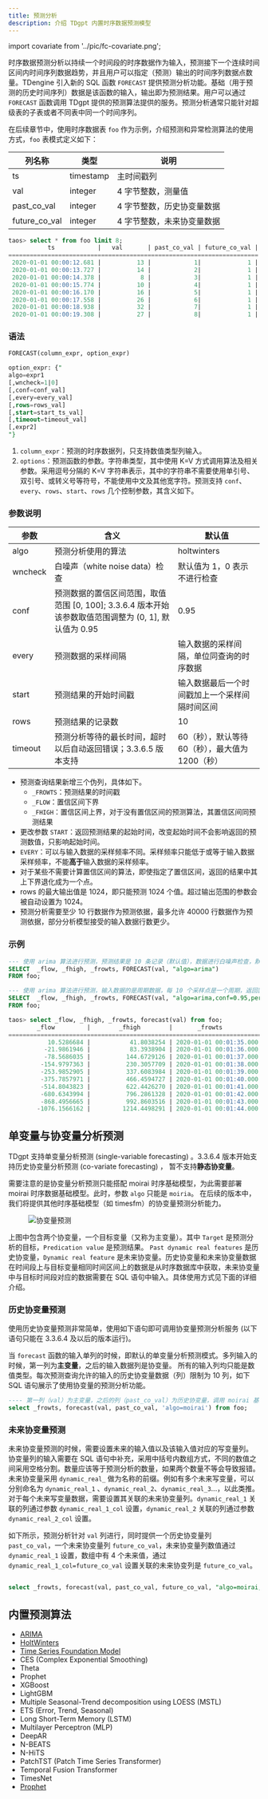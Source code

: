 ```yaml
---
title: 预测分析
description: 介绍 TDgpt 内置时序数据预测模型
---
```


import covariate from '../pic/fc-covariate.png';


时序数据预测分析以持续一个时间段的时序数据作为输入，预测接下一个连续时间区间内时间序列数据趋势，并且用户可以指定（预测）输出的时间序列数据点数量。TDengine 引入新的 SQL 函数 `FORECAST` 提供预测分析功能。基础（用于预测的历史时间序列）数据是该函数的输入，输出即为预测结果。用户可以通过 `FORECAST` 函数调用 TDgpt 提供的预测算法提供的服务。预测分析通常只能针对超级表的子表或者不同表中同一个时间序列。

在后续章节中，使用时序数据表 `foo` 作为示例，介绍预测和异常检测算法的使用方式，`foo` 表模式定义如下：

| 列名称           | 类型        | 说明             |
|---------------|-----------|----------------|
| ts            | timestamp | 主时间戳列          |
| val           | integer   | 4 字节整数，测量值     |
| past_co_val   | integer   | 4 字节整数，历史协变量数据 |
| future_co_val | integer   | 4 字节整数，未来协变量数据 |

```sql
taos> select * from foo limit 8;
           ts            |   val       | past_co_val | future_co_val |
======================================================================
 2020-01-01 00:00:12.681 |          13 |            1|             1 |
 2020-01-01 00:00:13.727 |          14 |            2|             1 |
 2020-01-01 00:00:14.378 |           8 |            3|             1 |
 2020-01-01 00:00:15.774 |          10 |            4|             1 |
 2020-01-01 00:00:16.170 |          16 |            5|             1 |
 2020-01-01 00:00:17.558 |          26 |            6|             1 |
 2020-01-01 00:00:18.938 |          32 |            7|             1 |
 2020-01-01 00:00:19.308 |          27 |            8|             1 |
```

### 语法

```SQL
FORECAST(column_expr, option_expr)

option_expr: {"
algo=expr1
[,wncheck=1|0]
[,conf=conf_val]
[,every=every_val]
[,rows=rows_val]
[,start=start_ts_val]
[,timeout=timeout_val]
[,expr2]
"}
```

1. `column_expr`：预测的时序数据列，只支持数值类型列输入。
2. `options`：预测函数的参数。字符串类型，其中使用 K=V 方式调用算法及相关参数。采用逗号分隔的 K=V 字符串表示，其中的字符串不需要使用单引号、双引号、或转义号等符号，不能使用中文及其他宽字符。预测支持 `conf`、`every`、`rows`、`start`、`rows` 几个控制参数，其含义如下。

### 参数说明

| 参数      | 含义                                                                  | 默认值                           |
|---------|---------------------------------------------------------------------|-------------------------------|
| algo    | 预测分析使用的算法                                                           | holtwinters                   |
| wncheck | 白噪声（white noise data）检查                                             | 默认值为 1，0 表示不进行检查              |
| conf    | 预测数据的置信区间范围，取值范围 [0, 100]; 3.3.6.4 版本开始该参数取值范围调整为 (0, 1], 默认值为 0.95 | 0.95                          |
| every   | 预测数据的采样间隔                                                           | 输入数据的采样间隔，单位同查询的时序数据          |
| start   | 预测结果的开始时间戳                                                          | 输入数据最后一个时间戳加上一个采样间隔时间区间       |
| rows    | 预测结果的记录数                                                            | 10                            |
| timeout | 预测分析等待的最长时间，超时以后自动返回错误；3.3.6.5 版本支持                                 | 60（秒），默认等待 60（秒），最大值为 1200（秒） |

- 预测查询结果新增三个伪列，具体如下。
  - `_FROWTS`：预测结果的时间戳
  - `_FLOW`：置信区间下界
  - `_FHIGH`：置信区间上界，对于没有置信区间的预测算法，其置信区间同预测结果
- 更改参数 `START`：返回预测结果的起始时间，改变起始时间不会影响返回的预测数值，只影响起始时间。
- `EVERY`：可以与输入数据的采样频率不同。采样频率只能低于或等于输入数据采样频率，不能**高于**输入数据的采样频率。
- 对于某些不需要计算置信区间的算法，即使指定了置信区间，返回的结果中其上下界退化成为一个点。
- rows 的最大输出值是 1024，即只能预测 1024 个值。超过输出范围的参数会被自动设置为 1024。
- 预测分析需要至少 10 行数据作为预测依据，最多允许 40000 行数据作为预测依据，部分分析模型接受的输入数据行数更少。

### 示例

```SQL
--- 使用 arima 算法进行预测，预测结果是 10 条记录（默认值），数据进行白噪声检查，默认置信区间 95%. 
SELECT  _flow, _fhigh, _frowts, FORECAST(val, "algo=arima")
FROM foo;

--- 使用 arima 算法进行预测，输入数据的是周期数据，每 10 个采样点是一个周期，返回置信区间是95%的上下边界，同时忽略白噪声检查
SELECT  _flow, _fhigh, _frowts, FORECAST(val, "algo=arima,conf=0.95,period=10,wncheck=0")
FROM foo;
```

```sql
taos> select _flow, _fhigh, _frowts, forecast(val) from foo;
        _flow         |        _fhigh        |       _frowts           | forecast(val) |
========================================================================================
           10.5286684 |           41.8038254 | 2020-01-01 00:01:35.000 |            26 |
          -21.9861946 |           83.3938904 | 2020-01-01 00:01:36.000 |            30 |
          -78.5686035 |          144.6729126 | 2020-01-01 00:01:37.000 |            33 |
         -154.9797363 |          230.3057709 | 2020-01-01 00:01:38.000 |            37 |
         -253.9852905 |          337.6083984 | 2020-01-01 00:01:39.000 |            41 |
         -375.7857971 |          466.4594727 | 2020-01-01 00:01:40.000 |            45 |
         -514.8043823 |          622.4426270 | 2020-01-01 00:01:41.000 |            53 |
         -680.6343994 |          796.2861328 | 2020-01-01 00:01:42.000 |            57 |
         -868.4956665 |          992.8603516 | 2020-01-01 00:01:43.000 |            62 |
        -1076.1566162 |         1214.4498291 | 2020-01-01 00:01:44.000 |            69 |
```

## 单变量与协变量分析预测

TDgpt 支持单变量分析预测 (single-variable forecasting) 。3.3.6.4 版本开始支持历史协变量分析预测 (co-variate forecasting) ，
暂不支持**静态协变量**。

需要注意的是协变量分析预测只能搭配 moirai 时序基础模型，为此需要部署 moirai 时序数据基础模型。此时，参数 `algo` 只能是 `moiria`。
在后续的版本中，我们将提供其他时序基础模型（如 timesfm）的协变量预测分析能力。

<figure style={{textAlign:"center"}}>
<img src={covariate} alt="协变量预测" />
</figure>

上图中包含两个协变量，一个目标变量（又称为主变量）。其中 `Target` 是预测分析的目标，`Predication value` 是预测结果。 `Past dynamic real features`  是历史协变量，`Dynamic real feature` 是未来协变量。历史协变量和未来协变量数据在时间段上与目标变量相同时间区间上的数据是从时序数据库中获取，未来协变量中与目标时间段对应的数据需要在 SQL 语句中输入。具体使用方式见下面的详细介绍。

### 历史协变量预测

使用历史协变量预测非常简单，使用如下语句即可调用协变量预测分析服务 (以下语句只能在 3.3.6.4 及以后的版本运行)。

当 `forecast` 函数的输入单列的时候，即默认的单变量分析预测模式。多列输入的时候，第一列为**主变量**，之后的输入数据列是协变量。
所有的输入列均只能是数值类型。每次预测查询允许的输入的历史协变量数据（列）限制为 10 列，如下 SQL 语句展示了使用协变量的预测分析功能。

```sql
---- 第一列（val）为主变量，之后的列（past_co_val）为历史协变量，调用 moirai 基础时序模型
select _frowts, forecast(val, past_co_val, 'algo=moirai') from foo;

```

### 未来协变量预测

未来协变量预测的时候，需要设置未来的输入值以及该输入值对应的写变量列。
协变量列的输入需要在 SQL 语句中补充，采用中括号内数组方式，不同的数值之间采用空格分割。数量应该等于预测分析的数量，如果两个数量不等会导致报错。
未来协变量采用 `dynamic_real_` 做为名称的前缀。例如有多个未来写变量，可以分别命名为 `dynamic_real_1` 、`dynamic_real_2`、`dynamic_real_3`...，以此类推。
对于每个未来写变量数据，需要设置其关联的未来协变量列。`dynamic_real_1` 关联的列通过参数 `dynamic_real_1_col` 设置，`dynamic_real_2` 关联的列通过参数 `dynamic_real_2_col` 设置。

如下所示，预测分析针对 `val` 列进行，同时提供一个历史协变量列 `past_co_val`，一个未来协变量列 `future_co_val`，未来协变量列数值通过 `dynamic_real_1` 设置，数组中有 4 个未来值，通过 `dynamic_real_1_col=future_co_val` 设置关联的未来协变列是 `future_co_val`。

```sql

select _frowts, forecast(val, past_co_val, future_co_val, "algo=moirai,rows=4,dynamic_real_1=[1 1 1 1], dynamic_real_1_col=future_co_val") from foo;

```



## 内置预测算法

- [ARIMA](./02-arima.md)
- [HoltWinters](./03-holtwinters.md)
- [Time Series Foundation Model](./04-tsfm.md)
- CES (Complex Exponential Smoothing) 
- Theta
- Prophet
- XGBoost
- LightGBM
- Multiple Seasonal-Trend decomposition using LOESS (MSTL)
- ETS (Error, Trend, Seasonal)
- Long Short-Term Memory (LSTM)
- Multilayer Perceptron (MLP)
- DeepAR
- N-BEATS
- N-HiTS
- PatchTST (Patch Time Series Transformer)
- Temporal Fusion Transformer
- TimesNet
- [Prophet](./05-prophet.md)

